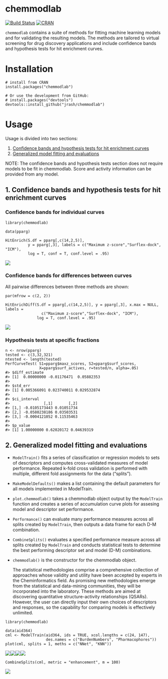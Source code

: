 
<!-- README.md is generated from README.Rmd. Please edit that file -->

# chemmodlab

[![Build
Status](https://travis-ci.org/jrash/chemmodlab.svg?branch=master)](https://travis-ci.org/jrash/chemmodlab)
[![CRAN](https://img.shields.io/cran/v/chemmodlab.svg)]()

`chemmodlab` contains a suite of methods for fitting machine learning
models and for validating the resulting models. The methods are tailored to virtual screening for drug discovery applications and include
confidence bands and hypothesis tests for hit enrichment curves.

# Installation

    # install from CRAN
    install.packages("chemmodlab")

    # Or use the development from GitHub:
    # install.packages("devtools")
    devtools::install_github("jrash/chemmodlab")

# Usage

Usage is divided into two sections:

1. [Confidence bands and hypothesis tests for hit enrichment curves](https://github.com/jrash/chemmodlab#1-confidence-bands-and-hypothesis-tests-for-hit-enrichment-curves)
2. [Generalized model fitting and evaluations](https://github.com/jrash/chemmodlab#2-generalized-model-fitting-and-evaluations)

NOTE: The confidence bands and hypothesis tests section does not require
models to be fit in chemmodlab. Score and activity information can be
provided from any model.

## 1. Confidence bands and hypothesis tests for hit enrichment curves

### Confidence bands for individual curves

    library(chemmodlab)

    data(pparg)

    HitEnrich(S.df = pparg[,c(14,2,5)],
              y = pparg[,3], labels = c("Maximum z-score","Surflex-dock", "ICM"),
              log = T, conf = T, conf.level = .95)

![](README-unnamed-chunk-4-1.png)<!-- -->

### Confidence bands for differences between curves

All pairwise differences between three methods are shown:

    par(mfrow = c(2, 2))

    HitEnrichDiff(S.df = pparg[,c(14,2,5)], y = pparg[,3], x.max = NULL, labels =
                    c("Maximum z-score","Surflex-dock", "ICM"),
                  log = T, conf.level = .95)

![](README-unnamed-chunk-5-1.png)<!-- -->

### Hypothesis tests at specific fractions

    n <- nrow(pparg)
    tested <- c(3,32,321)
    ntested <- length(tested)
    PerfCurveTest( S1=pparg$maxz_scores, S2=pparg$surf_scores,
                   X=pparg$surf_actives, r=tested/n, alpha=.05)
    #> $diff_estimate
    #> [1]  0.00000000 -0.01176471  0.05882353
    #> 
    #> $std_err
    #> [1] 0.005366091 0.023740011 0.029532874
    #> 
    #> $ci_interval
    #>               [,1]       [,2]
    #> [1,] -0.0105173443 0.01051734
    #> [2,] -0.0580238186 0.03503531
    #> [3,] -0.0004121052 0.11535463
    #> 
    #> $p_value
    #> [1] 1.00000000 0.62020172 0.04639319

## 2. Generalized model fitting and evaluations

-   `ModelTrain()` fits a series of classification or regression models
    to sets of descriptors and computes cross-validated measures of
    model performance. Repeated k-fold cross validation is performed
    with multiple, different fold assignments for the data (“splits”).

-   `MakeModelDefaults()` makes a list containing the default parameters
    for all models implemented in ModelTrain.

-   `plot.chemmodlab()` takes a chemmodlab object output by the
    `ModelTrain` function and creates a series of accumulation curve
    plots for assesing model and descriptor set performance.

-   `Performance()` can evaluate many performance measures across all
    splits created by `ModelTrain`, then outputs a data frame for each
    D-M combination.

-   `CombineSplits()` evaluates a specified performance measure across
    all splits created by `ModelTrain` and conducts statistical tests to
    determine the best performing descriptor set and model (D-M)
    combinations.

-   `chemmodlab()` is the constructor for the chemmodlab object.

    The statistical methodologies comprise a comprehensive collection of
    approaches whose validity and utility have been accepted by experts
    in the Cheminformatics field. As promising new methodologies emerge
    from the statistical and data-mining communities, they will be
    incorporated into the laboratory. These methods are aimed at
    discovering quantitative structure-activity relationships (QSARs).
    However, the user can directly input their own choices of
    descriptors and responses, so the capability for comparing models is
    effectively unlimited.

<!-- -->

    library(chemmodlab)

    data(aid364)
    cml <- ModelTrain(aid364, ids = TRUE, xcol.lengths = c(24, 147),
                      des.names = c("BurdenNumbers", "Pharmacophores"))
    plot(cml, splits = 1, meths = c("NNet", "KNN"))

![](README-unnamed-chunk-3-1.png)<!-- -->![](README-unnamed-chunk-3-2.png)<!-- -->![](README-unnamed-chunk-3-3.png)<!-- -->![](README-unnamed-chunk-3-4.png)<!-- -->

    CombineSplits(cml, metric = "enhancement", m = 100)

![](README-unnamed-chunk-3-5.png)<!-- -->
